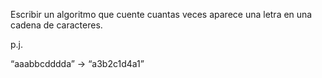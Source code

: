 
Escribir un algoritmo que cuente cuantas veces aparece una letra en una cadena de caracteres.

p.j.

“aaabbcdddda” → “a3b2c1d4a1”
